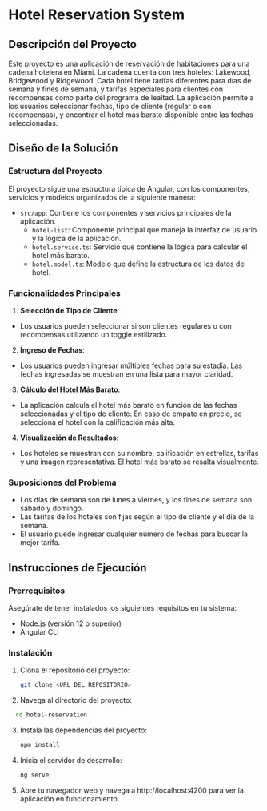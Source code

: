 # Hotel Reservation System

## Descripción del Proyecto

Este proyecto es una aplicación de reservación de habitaciones para una cadena hotelera en Miami. La cadena cuenta con tres hoteles: Lakewood, Bridgewood y Ridgewood. Cada hotel tiene tarifas diferentes para días de semana y fines de semana, y tarifas especiales para clientes con recompensas como parte del programa de lealtad. La aplicación permite a los usuarios seleccionar fechas, tipo de cliente (regular o con recompensas), y encontrar el hotel más barato disponible entre las fechas seleccionadas.

## Diseño de la Solución

### Estructura del Proyecto

El proyecto sigue una estructura típica de Angular, con los componentes, servicios y modelos organizados de la siguiente manera:

- `src/app`: Contiene los componentes y servicios principales de la aplicación.
  - `hotel-list`: Componente principal que maneja la interfaz de usuario y la lógica de la aplicación.
  - `hotel.service.ts`: Servicio que contiene la lógica para calcular el hotel más barato.
  - `hotel.model.ts`: Modelo que define la estructura de los datos del hotel.

### Funcionalidades Principales

1. **Selección de Tipo de Cliente**:
  - Los usuarios pueden seleccionar si son clientes regulares o con recompensas utilizando un toggle estilizado.

2. **Ingreso de Fechas**:
  - Los usuarios pueden ingresar múltiples fechas para su estadía. Las fechas ingresadas se muestran en una lista para mayor claridad.

3. **Cálculo del Hotel Más Barato**:
  - La aplicación calcula el hotel más barato en función de las fechas seleccionadas y el tipo de cliente. En caso de empate en precio, se selecciona el hotel con la calificación más alta.

4. **Visualización de Resultados**:
  - Los hoteles se muestran con su nombre, calificación en estrellas, tarifas y una imagen representativa. El hotel más barato se resalta visualmente.

### Suposiciones del Problema

- Los días de semana son de lunes a viernes, y los fines de semana son sábado y domingo.
- Las tarifas de los hoteles son fijas según el tipo de cliente y el día de la semana.
- El usuario puede ingresar cualquier número de fechas para buscar la mejor tarifa.

## Instrucciones de Ejecución

### Prerrequisitos

Asegúrate de tener instalados los siguientes requisitos en tu sistema:

- Node.js (versión 12 o superior)
- Angular CLI

### Instalación

1. Clona el repositorio del proyecto:

   ```sh
   git clone <URL_DEL_REPOSITORIO>

2. Navega al directorio del proyecto:
  ```sh
    cd hotel-reservation
```
3. Instala las dependencias del proyecto:

   ```sh
   npm install
   ```
4. Inicia el servidor de desarrollo:

   ```sh
   ng serve
   ```
5. Abre tu navegador web y navega a http://localhost:4200 para ver la aplicación en funcionamiento.

